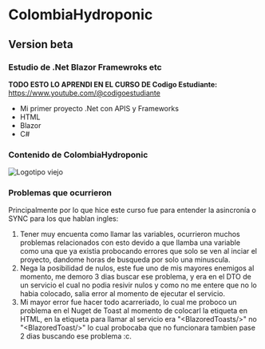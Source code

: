 # ColombiaHydroponic
## Version beta
### Estudio de .Net Blazor Framewroks etc

__TODO ESTO LO APRENDI EN EL CURSO DE Codigo Estudiante:__ https://www.youtube.com/@codigoestudiante
- Mi primer proyecto .Net con APIS y Frameworks
- HTML
- Blazor
- C#<br>

### Contenido de ColombiaHydroponic

![Logotipo viejo](https://res.cloudinary.com/dlwr6vxib/image/upload/v1694984160/o05ptvbifgacmjdwz2ha.png)<br>

### Problemas que ocurrieron

Principalmente por lo que hice este curso fue para entender la asincronía o SYNC para los que hablan ingles:

1. Tener muy encuenta como llamar las variables, ocurrieron muchos problemas relacionados con esto devido a que llamba una variable como una que ya existia probocando errores que solo se ven al inciar el proyecto, dandome horas de busqueda por solo una minuscula.
2. Nega la posibilidad de nulos, este fue uno de mis mayores enemigos al momento, me demoro 3 dias buscar ese problema, y era en el DTO de un servicio el cual no podia resivir nulos y como no me entere que no lo habia colocado, salia error al momento de ejecutar el servicio.
3. Mi mayor error fue hacer todo acarreriado, lo cual me proboco un problema en el Nuget de Toast al momento de colocarl la etiqueta en HTML, en la etiqueta para llamar al servicio era "\<BlazoredToasts/>" no "\<BlazoredToast/>" lo cual probocaba que no funcionara tambien pase 2 dias buscando ese problema :c.
